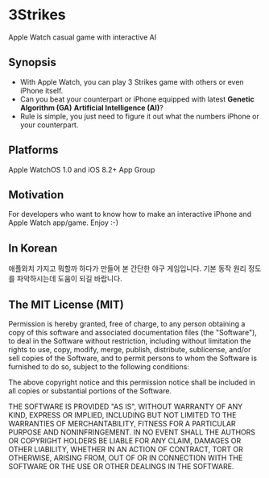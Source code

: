# 3Strikes
Apple Watch casual game with interactive AI

## Synopsis

* With Apple Watch, you can play 3 Strikes game with others or even iPhone itself.
* Can you beat your counterpart or iPhone equipped with latest **Genetic Algorithm (GA)** **Artificial Intelligence (AI)**?
* Rule is simple, you just need to figure it out what the numbers iPhone or your counterpart.

## Platforms

Apple WatchOS 1.0 and iOS 8.2+
App Group

## Motivation

For developers who want to know how to make an interactive iPhone and Apple Watch app/game.
Enjoy :-)

## In Korean

애플와치 가지고 뭐할까 하다가 만들어 본 간단한 야구 게임입니다. 기본 동작 원리 정도를 파악하시는데 도움이 되길 바랍니다.

## The MIT License (MIT)

Permission is hereby granted, free of charge, to any person obtaining a copy
of this software and associated documentation files (the "Software"), to deal
in the Software without restriction, including without limitation the rights
to use, copy, modify, merge, publish, distribute, sublicense, and/or sell
copies of the Software, and to permit persons to whom the Software is
furnished to do so, subject to the following conditions:

The above copyright notice and this permission notice shall be included in
all copies or substantial portions of the Software.

THE SOFTWARE IS PROVIDED "AS IS", WITHOUT WARRANTY OF ANY KIND, EXPRESS OR
IMPLIED, INCLUDING BUT NOT LIMITED TO THE WARRANTIES OF MERCHANTABILITY,
FITNESS FOR A PARTICULAR PURPOSE AND NONINFRINGEMENT.  IN NO EVENT SHALL THE
AUTHORS OR COPYRIGHT HOLDERS BE LIABLE FOR ANY CLAIM, DAMAGES OR OTHER
LIABILITY, WHETHER IN AN ACTION OF CONTRACT, TORT OR OTHERWISE, ARISING FROM,
OUT OF OR IN CONNECTION WITH THE SOFTWARE OR THE USE OR OTHER DEALINGS IN
THE SOFTWARE.
